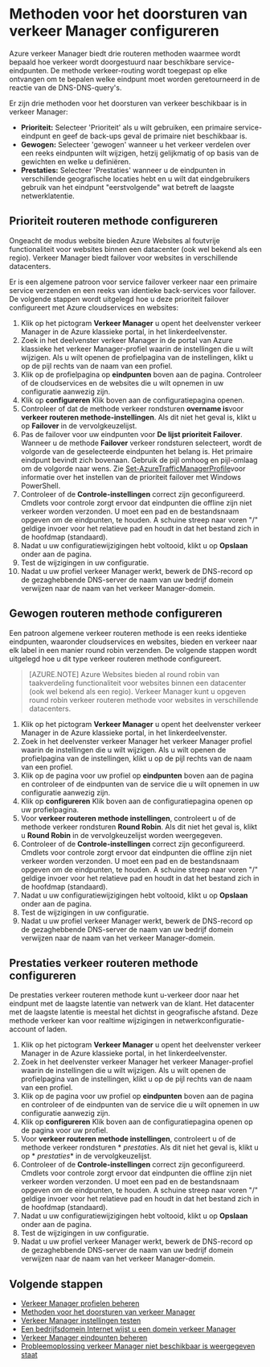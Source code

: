 <properties
    pageTitle="Methoden voor het doorsturen van verkeer Manager configureren | Microsoft Azure"
    description="In dit artikel wordt uitgelegd hoe u Hiermee configureert u verschillende methoden voor het doorsturen in verkeer Manager"
    services="traffic-manager"
    documentationCenter=""
    authors="sdwheeler"
    manager="carmonm"
    editor=""
/>
<tags
    ms.service="traffic-manager"
    ms.devlang="na"
    ms.topic="article"
    ms.tgt_pltfrm="na"
    ms.workload="infrastructure-services"
   ms.date="10/18/2016"
   ms.author="sewhee" />
<!-- repub for nofollow -->

# <a name="configure-traffic-manager-routing-methods"></a>Methoden voor het doorsturen van verkeer Manager configureren

Azure verkeer Manager biedt drie routeren methoden waarmee wordt bepaald hoe verkeer wordt doorgestuurd naar beschikbare service-eindpunten. De methode verkeer-routing wordt toegepast op elke ontvangen om te bepalen welke eindpunt moet worden geretourneerd in de reactie van de DNS-DNS-query's.

Er zijn drie methoden voor het doorsturen van verkeer beschikbaar is in verkeer Manager:

- **Prioriteit:** Selecteer 'Prioriteit' als u wilt gebruiken, een primaire service-eindpunt en geef de back-ups geval de primaire niet beschikbaar is.
- **Gewogen:** Selecteer 'gewogen' wanneer u het verkeer verdelen over een reeks eindpunten wilt wijzigen, hetzij gelijkmatig of op basis van de gewichten en welke u definiëren.
- **Prestaties:** Selecteer 'Prestaties' wanneer u de eindpunten in verschillende geografische locaties hebt en u wilt dat eindgebruikers gebruik van het eindpunt "eerstvolgende" wat betreft de laagste netwerklatentie.

## <a name="configure-priority-routing-method"></a>Prioriteit routeren methode configureren

Ongeacht de modus website bieden Azure Websites al foutvrije functionaliteit voor websites binnen een datacenter (ook wel bekend als een regio). Verkeer Manager biedt failover voor websites in verschillende datacenters.

Er is een algemene patroon voor service failover verkeer naar een primaire service verzenden en een reeks van identieke back-services voor failover. De volgende stappen wordt uitgelegd hoe u deze prioriteit failover configureert met Azure cloudservices en websites:

1. Klik op het pictogram **Verkeer Manager** u opent het deelvenster verkeer Manager in de Azure klassieke portal, in het linkerdeelvenster.
2. Zoek in het deelvenster verkeer Manager in de portal van Azure klassieke het verkeer Manager-profiel waarin de instellingen die u wilt wijzigen. Als u wilt openen de profielpagina van de instellingen, klikt u op de pijl rechts van de naam van een profiel.
3. Klik op de profielpagina op **eindpunten** boven aan de pagina. Controleer of de cloudservices en de websites die u wilt opnemen in uw configuratie aanwezig zijn.
4. Klik op **configureren** Klik boven aan de configuratiepagina openen.
5. Controleer of dat de methode verkeer rondsturen **overname is**voor **verkeer routeren methode-instellingen**. Als dit niet het geval is, klikt u op **Failover** in de vervolgkeuzelijst.
6. Pas de failover voor uw eindpunten voor **De lijst prioriteit Failover**. Wanneer u de methode **Failover** verkeer rondsturen selecteert, wordt de volgorde van de geselecteerde eindpunten het belang is. Het primaire eindpunt bevindt zich bovenaan. Gebruik de pijl omhoog en pijl-omlaag om de volgorde naar wens. Zie [Set-AzureTrafficManagerProfile](http://go.microsoft.com/fwlink/p/?LinkId=400880)voor informatie over het instellen van de prioriteit failover met Windows PowerShell.
7. Controleer of de **Controle-instellingen** correct zijn geconfigureerd. Cmdlets voor controle zorgt ervoor dat eindpunten die offline zijn niet verkeer worden verzonden. U moet een pad en de bestandsnaam opgeven om de eindpunten, te houden. A schuine streep naar voren "/" geldige invoer voor het relatieve pad en houdt in dat het bestand zich in de hoofdmap (standaard).
8. Nadat u uw configuratiewijzigingen hebt voltooid, klikt u op **Opslaan** onder aan de pagina.
9. Test de wijzigingen in uw configuratie.
10. Nadat u uw profiel verkeer Manager werkt, bewerk de DNS-record op de gezaghebbende DNS-server de naam van uw bedrijf domein verwijzen naar de naam van het verkeer Manager-domein.

## <a name="configure-weighted-routing-method"></a>Gewogen routeren methode configureren

Een patroon algemene verkeer routeren methode is een reeks identieke eindpunten, waaronder cloudservices en websites, bieden en verkeer naar elk label in een manier round robin verzenden. De volgende stappen wordt uitgelegd hoe u dit type verkeer routeren methode configureert.

>[AZURE.NOTE] Azure Websites bieden al round robin van taakverdeling functionaliteit voor websites binnen een datacenter (ook wel bekend als een regio). Verkeer Manager kunt u opgeven round robin verkeer routeren methode voor websites in verschillende datacenters.

1. Klik op het pictogram **Verkeer Manager** u opent het deelvenster verkeer Manager in de Azure klassieke portal, in het linkerdeelvenster.
2. Zoek in het deelvenster verkeer Manager het verkeer Manager profiel waarin de instellingen die u wilt wijzigen. Als u wilt openen de profielpagina van de instellingen, klikt u op de pijl rechts van de naam van een profiel.
3. Klik op de pagina voor uw profiel op **eindpunten** boven aan de pagina en controleer of de eindpunten van de service die u wilt opnemen in uw configuratie aanwezig zijn.
4. Klik op **configureren** Klik boven aan de configuratiepagina openen op uw profielpagina.
5. Voor **verkeer routeren methode instellingen**, controleert u of de methode verkeer rondsturen **Round Robin**. Als dit niet het geval is, klikt u **Round Robin** in de vervolgkeuzelijst worden weergegeven.
6. Controleer of de **Controle-instellingen** correct zijn geconfigureerd. Cmdlets voor controle zorgt ervoor dat eindpunten die offline zijn niet verkeer worden verzonden. U moet een pad en de bestandsnaam opgeven om de eindpunten, te houden. A schuine streep naar voren "/" geldige invoer voor het relatieve pad en houdt in dat het bestand zich in de hoofdmap (standaard).
7. Nadat u uw configuratiewijzigingen hebt voltooid, klikt u op **Opslaan** onder aan de pagina.
8. Test de wijzigingen in uw configuratie.
9. Nadat u uw profiel verkeer Manager werkt, bewerk de DNS-record op de gezaghebbende DNS-server de naam van uw bedrijf domein verwijzen naar de naam van het verkeer Manager-domein.

## <a name="configure-performance-traffic-routing-method"></a>Prestaties verkeer routeren methode configureren

De prestaties verkeer routeren methode kunt u-verkeer door naar het eindpunt met de laagste latentie van netwerk van de klant. Het datacenter met de laagste latentie is meestal het dichtst in geografische afstand. Deze methode verkeer kan voor realtime wijzigingen in netwerkconfiguratie-account of laden.

1. Klik op het pictogram **Verkeer Manager** u opent het deelvenster verkeer Manager in de Azure klassieke portal, in het linkerdeelvenster.
2. Zoek in het deelvenster verkeer Manager het verkeer Manager-profiel waarin de instellingen die u wilt wijzigen. Als u wilt openen de profielpagina van de instellingen, klikt u op de pijl rechts van de naam van een profiel.
3. Klik op de pagina voor uw profiel op **eindpunten** boven aan de pagina en controleer of de eindpunten van de service die u wilt opnemen in uw configuratie aanwezig zijn.
4. Klik op **configureren** Klik boven aan de configuratiepagina openen op de pagina voor uw profiel.
5. Voor **verkeer routeren methode instellingen**, controleert u of de methode verkeer rondsturen * *prestaties*. Als dit niet het geval is, klikt u op * *prestaties** in de vervolgkeuzelijst.
6. Controleer of de **Controle-instellingen** correct zijn geconfigureerd. Cmdlets voor controle zorgt ervoor dat eindpunten die offline zijn niet verkeer worden verzonden. U moet een pad en de bestandsnaam opgeven om de eindpunten, te houden. A schuine streep naar voren "/" geldige invoer voor het relatieve pad en houdt in dat het bestand zich in de hoofdmap (standaard).
7. Nadat u uw configuratiewijzigingen hebt voltooid, klikt u op **Opslaan** onder aan de pagina.
8. Test de wijzigingen in uw configuratie.
9. Nadat u uw profiel verkeer Manager werkt, bewerk de DNS-record op de gezaghebbende DNS-server de naam van uw bedrijf domein verwijzen naar de naam van het verkeer Manager-domein.

## <a name="next-steps"></a>Volgende stappen

* [Verkeer Manager profielen beheren](traffic-manager-manage-profiles.md)
* [Methoden voor het doorsturen van verkeer Manager](traffic-manager-routing-methods.md)
* [Verkeer Manager instellingen testen](traffic-manager-testing-settings.md)
* [Een bedrijfsdomein Internet wijst u een domein verkeer Manager](traffic-manager-point-internet-domain.md)
* [Verkeer Manager eindpunten beheren](traffic-manager-manage-endpoints.md)
* [Probleemoplossing verkeer Manager niet beschikbaar is weergegeven staat](traffic-manager-troubleshooting-degraded.md)
